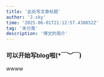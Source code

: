 ```yaml
---
title: '此处写文章标题'
author: 'J.sky'
time: '2025-06-01T21:12:57.430852Z'
tag: '未分类'
description: '博文的简介'
---
```



### 可以开始写blog啦(*￣︶￣)
wwww